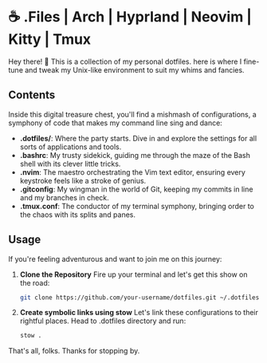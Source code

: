 # ☕️ .Files | Arch | Hyprland | Neovim | Kitty | Tmux

Hey there! 👋 This is a collection of my personal dotfiles. here is where I fine-tune and tweak my Unix-like environment to suit my whims and fancies.

## Contents

Inside this digital treasure chest, you'll find a mishmash of configurations, a symphony of code that makes my command line sing and dance:

- **.dotfiles/**: Where the party starts. Dive in and explore the settings for all sorts of applications and tools.
- **.bashrc**: My trusty sidekick, guiding me through the maze of the Bash shell with its clever little tricks.
- **.nvim**: The maestro orchestrating the Vim text editor, ensuring every keystroke feels like a stroke of genius.
- **.gitconfig**: My wingman in the world of Git, keeping my commits in line and my branches in check.
- **.tmux.conf**: The conductor of my terminal symphony, bringing order to the chaos with its splits and panes.

## Usage

If you're feeling adventurous and want to join me on this journey:

1. **Clone the Repository** Fire up your terminal and let's get this show on the road:

   ```bash
   git clone https://github.com/your-username/dotfiles.git ~/.dotfiles
   
2. **Create symbolic links using stow** Let's link these configurations to their rightful places. Head to .dotfiles directory and run:
   ```bash
   stow .

That's all, folks. Thanks for stopping by.

